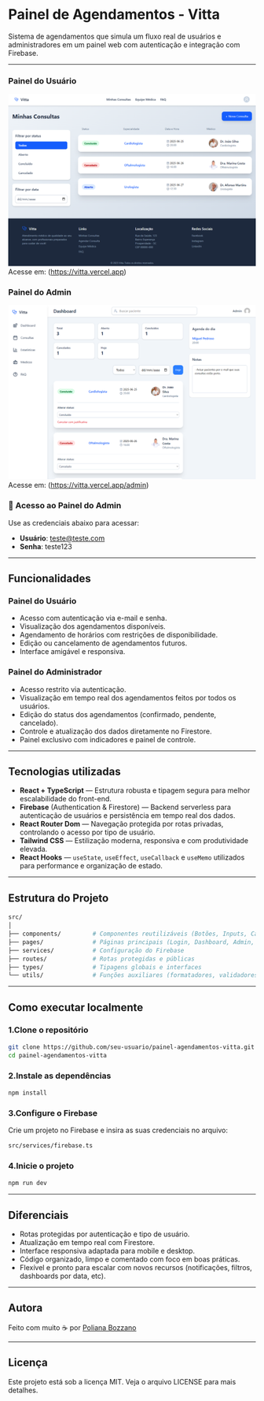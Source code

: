 # Painel de Agendamentos - Vitta

Sistema de agendamentos que simula um fluxo real de usuários e administradores em um painel web com autenticação e integração com Firebase.

----

### Painel do Usuário
![Dashboard do Usuario](./public/img/screenshot1.png)
Acesse em: (https://vitta.vercel.app)

### Painel do Admin
![Painel do Admin](./public/img/screenshot2.png)
Acesse em: (https://vitta.vercel.app/admin)

### 🔐 Acesso ao Painel do Admin
Use as credenciais abaixo para acessar:

- **Usuário**: teste@teste.com
- **Senha**: teste123


----

## Funcionalidades

### Painel do Usuário

- Acesso com autenticação via e-mail e senha.
- Visualização dos agendamentos disponíveis.
- Agendamento de horários com restrições de disponibilidade.
- Edição ou cancelamento de agendamentos futuros.
- Interface amigável e responsiva.

### Painel do Administrador

- Acesso restrito via autenticação.
- Visualização em tempo real dos agendamentos feitos por todos os usuários.
- Edição do status dos agendamentos (confirmado, pendente, cancelado).
- Controle e atualização dos dados diretamente no Firestore.
- Painel exclusivo com indicadores e painel de controle.

----

## Tecnologias utilizadas

- **React + TypeScript** — Estrutura robusta e tipagem segura para melhor escalabilidade do front-end.
- **Firebase** (Authentication & Firestore) — Backend serverless para autenticação de usuários e persistência em tempo real dos dados.
- **React Router Dom** — Navegação protegida por rotas privadas, controlando o acesso por tipo de usuário.
- **Tailwind CSS** — Estilização moderna, responsiva e com produtividade elevada.
- **React Hooks** — `useState`, `useEffect`, `useCallback` e `useMemo` utilizados para performance e organização de estado.

----

## Estrutura do Projeto

```bash
src/
│
├── components/         # Componentes reutilizáveis (Botões, Inputs, Cards, etc)
├── pages/              # Páginas principais (Login, Dashboard, Admin, etc)
├── services/           # Configuração do Firebase
├── routes/             # Rotas protegidas e públicas
├── types/              # Tipagens globais e interfaces
└── utils/              # Funções auxiliares (formatadores, validadores, etc)
```

---- 

## Como executar localmente

  ### 1.Clone o repositório

  ```bash
  git clone https://github.com/seu-usuario/painel-agendamentos-vitta.git
  cd painel-agendamentos-vitta
  ```
  ### 2.Instale as dependências

  ```bash
  npm install
  ```

  ### 3.Configure o Firebase
  Crie um projeto no Firebase e insira as suas credenciais no arquivo:

  ```bash
  src/services/firebase.ts
  ```

  ### 4.Inicie o projeto

  ```bash
  npm run dev
  ```

----

## Diferenciais

  - Rotas protegidas por autenticação e tipo de usuário.
  - Atualização em tempo real com Firestore.
  - Interface responsiva adaptada para mobile e desktop.
  - Código organizado, limpo e comentado com foco em boas práticas.
  - Flexível e pronto para escalar com novos recursos (notificações, filtros, dashboards por data, etc).

----

## Autora
Feito com muito ☕ por [Poliana Bozzano](https://github.com/polibozzano)

----

## Licença
Este projeto está sob a licença MIT. Veja o arquivo LICENSE para mais detalhes.


